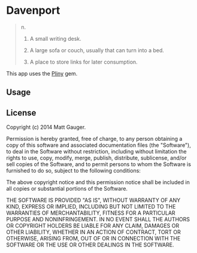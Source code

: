 # Davenport

> n.
>
> 1. A small writing desk.
>
> 2. A large sofa or couch, usually that can turn into a bed.
>
> 3. A place to store links for later consumption.

This app uses the [Pliny](https://github.com/interagent/pliny) gem.

## Usage

## License

Copyright (c) 2014 Matt Gauger.

Permission is hereby granted, free of charge, to any person obtaining a copy
of this software and associated documentation files (the "Software"), to deal
in the Software without restriction, including without limitation the rights
to use, copy, modify, merge, publish, distribute, sublicense, and/or sell
copies of the Software, and to permit persons to whom the Software is
furnished to do so, subject to the following conditions:

The above copyright notice and this permission notice shall be included in
all copies or substantial portions of the Software.

THE SOFTWARE IS PROVIDED "AS IS", WITHOUT WARRANTY OF ANY KIND, EXPRESS OR
IMPLIED, INCLUDING BUT NOT LIMITED TO THE WARRANTIES OF MERCHANTABILITY,
FITNESS FOR A PARTICULAR PURPOSE AND NONINFRINGEMENT. IN NO EVENT SHALL THE
AUTHORS OR COPYRIGHT HOLDERS BE LIABLE FOR ANY CLAIM, DAMAGES OR OTHER
LIABILITY, WHETHER IN AN ACTION OF CONTRACT, TORT OR OTHERWISE, ARISING FROM,
OUT OF OR IN CONNECTION WITH THE SOFTWARE OR THE USE OR OTHER DEALINGS IN
THE SOFTWARE.
